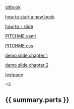 [gitbook](https://wemakecc.gitbooks.io/gitbook-template-copy-test/content/)

[how to start a new book](/chapter-1/how-to-start-a-new-book.md)

[how to  - slide ](https://gitpitch.com/WeMakecc/gitbook-template-copy-test/master)

[PITCHME.yaml](PITCHME.yaml)

[PITCHME.css](styles/PITCHME.css)

[demo slide chapter 1 ](https://gitpitch.com/WeMakecc/gitbook-template-copy-test/master?p=chapter-1)

[demo slide chapter 2 ](https://gitpitch.com/WeMakecc/gitbook-template-copy-test/master?p=chapter-2)

[testpage](/test-page.md)


<3


{{ summary.parts }}
---
